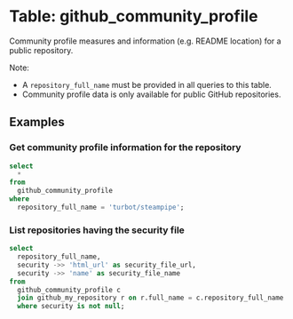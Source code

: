 # Table: github_community_profile

Community profile measures and information (e.g. README location) for a public repository.

Note:

- A `repository_full_name` must be provided in all queries to this table.
- Community profile data is only available for public GitHub repositories.

## Examples

### Get community profile information for the repository

```sql
select
  *
from
  github_community_profile
where
  repository_full_name = 'turbot/steampipe';
```

### List repositories having the security file

```sql
select 
  repository_full_name, 
  security ->> 'html_url' as security_file_url,
  security ->> 'name' as security_file_name
from
  github_community_profile c 
  join github_my_repository r on r.full_name = c.repository_full_name
  where security is not null;
```